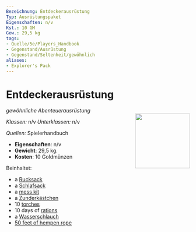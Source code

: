 ```yaml
---
Bezeichnung: Entdeckerausrüstung
Typ: Ausrüstungspaket
Eigenschaften: n/v
Kst.: 10 GM
Gew.: 29,5 kg
tags:
- Quelle/5e/Players_Handbook
- Gegenstand/Ausrüstung
- Gegenstand/Seltenheit/gewöhnlich
aliases:
- Explorer's Pack
---
```

# Entdeckerausrüstung
*gewöhnliche Abenteuerausrüstung*  
<img src="Symbolik/Gegenstände.webp" align="right" width="150">

_Klassen:_ n/v 
_Unterklassen:_  n/v

_Quellen:_ Spielerhandbuch

- **Eigenschaften**: n/v
- **Gewicht**: 29,5 kg.
- **Kosten**: 10 Goldmünzen

Beinhaltet:

- a [Rucksack](Rucksack.md)  
- a [Schlafsack](Schlafsack.md)  
- a [mess kit](mess-kit.md)  
- a [Zunderkästchen](Zunderkästchen.md)  
- 10 [torches](Fackel.md)  
- 10 days of [rations](Tagesration.md)  
- a [Wasserschlauch](Wasserschlauch.md)  
- [50 feet of hempen rope](hempen-rope-50-feet.md) 